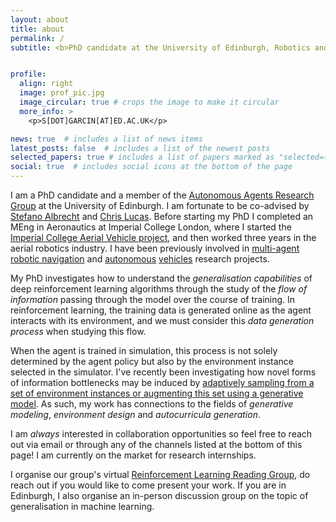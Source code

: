 ```yaml
---
layout: about
title: about
permalink: /
subtitle: <b>PhD candidate at the University of Edinburgh, Robotics and Autonomous systems CDT</b>


profile:
  align: right
  image: prof_pic.jpg
  image_circular: true # crops the image to make it circular
  more_info: >
    <p>S[DOT]GARCIN[AT]ED.AC.UK</p>

news: true  # includes a list of news items
latest_posts: false  # includes a list of the newest posts
selected_papers: true # includes a list of papers marked as "selected={true}"
social: true  # includes social icons at the bottom of the page
---
```


I am a PhD candidate and a member of the [Autonomous Agents Research Group](https://agents.inf.ed.ac.uk/) at the University of Edinburgh. I am fortunate to be co-advised by [Stefano Albrecht](https://agents.inf.ed.ac.uk/stefano-albrecht/) and [Chris Lucas](https://lucaslab-uoe.github.io/members/chris/). Before starting my PhD I completed an MEng in Aeronautics at Imperial College London, where I started the [Imperial College Aerial Vehicle project](https://icavproject.wordpress.com), and then worked three years in the aerial robotics industry. I have been previously involved in [multi-agent robotic navigation](https://ieeexplore.ieee.org/abstract/document/9143181) and [autonomous](https://github.com/uoe-agents/IGP2) [vehicles](https://ieeexplore.ieee.org/abstract/document/9636279) research projects.

My PhD investigates how to understand the _generalisation capabilities_ of deep reinforcement learning algorithms through the study of the _flow of information_ passing through the model over the course of training. In reinforcement learning, the training data is generated online as the agent interacts with its environment, and we must consider this _data generation process_ when studying this flow. 

When the agent is trained in simulation, this process is not solely determined by the agent policy but also by the environment instance selected in the simulator. I've recently been investigating how novel forms of information bottlenecks may be induced by [adaptively sampling from a set of environment instances or augmenting this set using a generative model](https://arxiv.org/abs/2310.03494). As such, my work has connections to the fields of _generative modeling_, _environment design_ and _autocurricula generation_.

[//]: # (My PhD investigates the _generalisation capabilities_ of reinforcement learning algorithms. Generalisation may be understood as a learning algorithm's ability to optimise an objective while learning a model that is invariant to the composition of the training data. Invariance may be obtained through various regularisation techniques such as data augmentation, noise injection or learning an ensemble of models and, under the lens of information theory, it corresponds to enforcing a bottleneck over the _flow of information_ between the input data and the model's output. My research aims to understand generalisation through the study of this flow, which presents unique challenges and opportunities in the context of reinforcement learning.)

[//]: # ()
[//]: # (While effective information bottlenecks may be induced through the regularisation techniques described above, the information flow is also a function of the training data, which is not fixed in the reinforcement learning setting but is generated online by interaction with the environment. When the agent is trained in a simulator, data generation is not only determined by the agent policy, but also by the environment instance selected by the simulator. An important part of my work consists of studying how novel forms of information bottlenecks may be induced by [adaptively sampling from a set of environment instances or augmenting this set using a generative model]&#40;https://arxiv.org/abs/2310.03494&#41;. As such, my research has connections to the fields of _generative modeling_, _environment design_ and _autocurricula generation_.)

I am _always_ interested in collaboration opportunities so feel free to reach out via email or through any of the channels listed at the bottom of this page! I am currently on the market for research internships. 

I organise our group's virtual [Reinforcement Learning Reading Group](https://agents.inf.ed.ac.uk/reading-group/), do reach out if you would like to come present your work. If you are in Edinburgh, I also organise an in-person discussion group on the topic of generalisation in machine learning.

[//]: # (Finally, the non-stationarity of the training distribution and its interdependence with the learned model challenges the assumptions made in prior work regarding information flow and generalisation, and as such part of this project investigates how to extend existing results to the reinforcement learning setting.)

[//]: # (subtitle: <p style="color:var&#40;--global-theme-color&#41;;">PhD candidate at the University of Edinburgh, Robotics and Autonomous systems CDT</p>)

[//]: # (subtitle: **PhD candidate at the University of Edinburgh, Robotics and Autonomous systems CDT**)